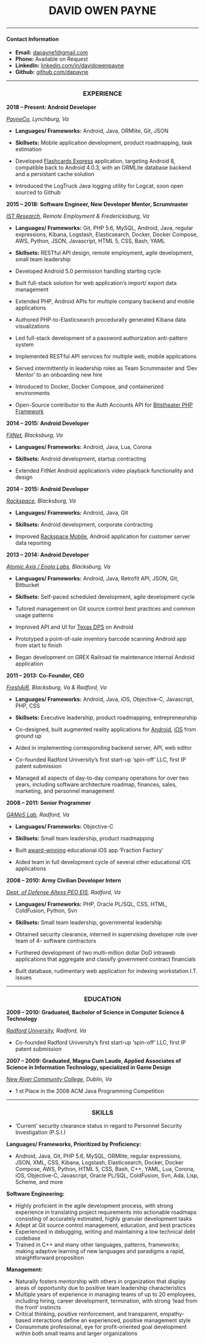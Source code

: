 # <p align="center">DAVID OWEN PAYNE</p>
----
#### Contact Information

- **Email:** [dapayne1@gmail.com](mailto:dapayne1@gmail.com)
- **Phone:** Available on Request
- **LinkedIn:** [linkedin.com/in/davidowenpayne](https://www.linkedin.com/in/davidowenpayne)
- **Github:** [github.com/dapayne](https://github.com/dapayne1)
----
### <p align="center">EXPERIENCE</p>

**2018 – Present: Android Developer**

_[PayneCo](https://play.google.com/store/apps/details?id=com.woodcrest.flashcard), Lynchburg, Va_

- **Languages/ Frameworks:** Android, Java, ORMlite, Git, JSON

- **Skillsets:** Mobile application development, product roadmapping, task estimation

- Developed [Flashcards Express](https://play.google.com/store/apps/details?id=com.woodcrest.flashcard) application, targeting Android 8, compatible back to Android 4.0.3, with an ORMLite database backend and a persistant cache solution
- Introduced the LogTruck Java logging utility for Logcat, soon open sourced to Github

**2015 – 2018: Software Engineer, New Developer Mentor, Scrummaster**

_[IST Research](https://www.linkedin.com/company/istresearch/), Remote Employment & Fredericksburg, Va_

- **Languages/ Frameworks:** Git, PHP 5.6, MySQL, Android, Java, regular expressions,
Kibana, Logstash, Elasticsearch, Docker, Docker Compose, AWS, Python, JSON,
Javascript, HTML 5, CSS, Bash, YAML

- **Skillsets:** RESTful API design, remote employment, agile development, small team
leadership

- Developed Android 5.0 permission handling starting cycle
- Built full-stack solution for web application’s import/ export data management
- Extended PHP, Android APIs for multiple company backend and mobile applications
- Authored PHP-to-Elasticsearch procedurally generated Kibana data visualizations
- Led full-stack development of a password authorization anti-pattern system
- Implemented RESTful API services for multiple web, mobile applications
- Served intermittently in leadership roles as Team Scrummaster and ‘Dev Mentor’ to an
    onboarding new hire
- Introduced to Docker, Docker Compose, and containerized environments
- Open-Source contributor to the Auth Accounts API for [Bitstheater PHP Framework](https://github.com/baracudda/phpBitsTheater)

**2014 – 2015: Android Developer**

_[FitNet](https://www.fit.net/), Blacksburg, Va_

- **Languages/ Frameworks:** Android, Java, Lua, Corona

- **Skillsets:** Android development, startup contracting

- Extended FitNet Android application’s video playback functionality and design


**2014 – 2015: Android Developer**

_[Rackspace](https://www.rackspace.com/), Blacksburg, Va_

- **Languages/ Frameworks:**  Android, Java, Git

- **Skillsets:** Android development, corporate contracting

- Improved [Rackspace Mobile](https://play.google.com/store/apps/details?id=com.rackspace.cloudmobile), Android application for customer server data reporting

**2013 – 2014: Android Developer**

_[Atomic Axis / Enola Labs](http://www.atomicaxis.com/), Blacksburg, Va_

- **Languages/ Frameworks:** Android, Java, Retrofit API, JSON, Git, Bitbucket

- **Skillsets:** Self-paced scheduled development, agile development cycle

- Tutored management on Git source control best practices and common usage patterns
- Improved API and UI for [Texas DPS](https://play.google.com/store/apps/details?id=com.microassist.texasdps) on Android
- Prototyped a point-of-sale inventory barcode scanning Android app from start to finish
- Began development on GREX Railroad tie maintenance internal Android application

**2011 – 2013: Co-Founder, CEO**

_[FreshAiR](http://www.playfreshair.com/), Blacksburg, Va & Radford, Va_

- **Languages/ Frameworks:** Android, Java, iOS, Objective-C, Javascript, PHP, CSS

- **Skillsets:** Executive leadership, product roadmapping, entrepreneurship

- Co-designed, built augmented reality applications for [Android](https://play.google.com/store/apps/details?id=com.mogomobile.freshair), [iOS](https://itunes.apple.com/kr/app/freshair/id567540864?l=en) from ground up
- Aided in implementing corresponding backend server, API, web editor
- Co-founded Radford University’s first start-up ‘spin-off’ LLC, first IP patent submission
- Managed all aspects of day-to-day company operations for over two years, including
    software architecture roadmap, finances, sales, marketing, and personnel
    management

**2008 – 2011: Senior Programmer**

_[GAMeS Lab](http://tiny.cc/gamesarticle), Radford, Va_

- **Languages/ Frameworks:** Objective-C

- **Skillsets:** Small team leadership, product roadmapping

- Built [award-winning](http://www.doe.virginia.gov/news/news_releases/2009/jun30.shtml) educational iOS app ‘Fraction Factory’
- Aided team in full development cycle of several other educational iOS applications

**2008 – 2010: Army Civilian Developer Intern**

_[Dept. of Defense Altess PEO EIS](http://www.altess.army.mil/), Radford, Va_

- **Languages/ Frameworks:** PHP, Oracle PL/SQL, CSS, HTML, ColdFusion, Python,
Svn

- **Skillsets:** Small team leadership, governmental leadership

- Obtained security clearance, interned in supervising developer role over team of 4-
    software contractors
- Furthered development of two multi-million dollar DoD intraweb applications that
    aggregate and classify government contract financials
- Built database, rudimentary web application for indexing workstation I.T. issues
----
### <p align="center">EDUCATION</p>

**2009 – 2010: Graduated, Bachelor of Science in Computer Science & Technology**

_[Radford University](https://www.radford.edu/), Radford, Va_

- Co-founded Radford University’s first start-up ‘spin-off’ LLC, first IP patent submission

**2007 – 2009: Graduated, Magna Cum Laude, Applied Associates of Science in
Information Technology, specialized in Game Design**

_[New River Community College](https://www.nr.edu/), Dublin, Va_

- 1 st Place in the 2008 ACM Java Programming Competition
----
### <p align="center">SKILLS</p>

- ‘Current’ security clearance status in regard to Personnel Security Investigation (P.S.I.)

**Languages/ Frameworks, Prioritized by Proficiency:**

- Android, Java, Git, PHP 5.6, MySQL, ORMlite, regular expressions, JSON, XML, CSS,
    Kibana, Logstash, Elasticsearch, Docker, Docker Compose, AWS, Python, HTML 5,
    CSS, Bash, C++, YAML, Lua, Corona, iOS, Objective-C, Javascript, Oracle PL/SQL,
    ColdFusion, Svn, Ada, Lisp, Scheme, and more

**Software Engineering:**

- Highly proficient in the agile development process, with strong experience in translating
    project requirements into actionable roadmaps consisting of accurately estimated,
    highly granular development tasks
- Adept at Git source control management, education, and best practices
- Experienced in debugging, writing and maintaining a low technical debt codebase
- Trained in C++ and many other languages, patterns, frameworks; making adaptive
    learning of new languages and paradigms a rapid, straightforward proposition

**Management:**

- Naturally fosters mentorship with others in organization that display areas of
    opportunity due to positive team leadership characteristics
- Multiple years of experience in managing teams of up to 20 employees, including
    hiring, career development, termination, with strong ‘lead from the front’ instincts
- Critical thinking, positive reinforcement, and transparent, empathy-based interactions
    define an experienced, positive management style
- Consummate professional, eye for profit-oriented goal development within both small
    teams and larger organizations


